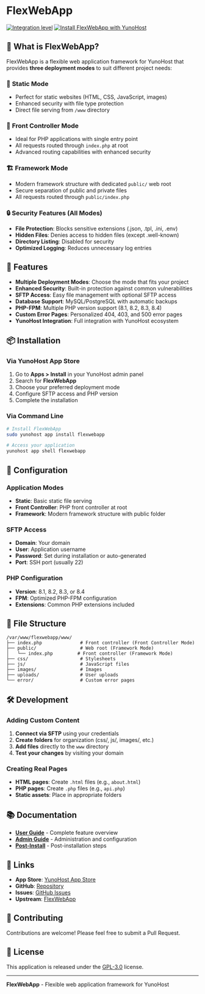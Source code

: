 <!--
N.B.: This README was automatically generated by <https://github.com/YunoHost/apps_tools/blob/main/readme_generator>
It shall NOT be edited by hand.
-->

# FlexWebApp

[![Integration level](https://dash.yunohost.org/integration/flexwebapp.svg)](https://dash.yunohost.org/integration/flexwebapp)
[![Install FlexWebApp with YunoHost](https://install-app.yunohost.org/install-with-yunohost.png)](https://install-app.yunohost.org/?app=flexwebapp)

## 🎯 What is FlexWebApp?

FlexWebApp is a flexible web application framework for YunoHost that provides **three deployment modes** to suit different project needs:

### 📄 **Static Mode**
- Perfect for static websites (HTML, CSS, JavaScript, images)
- Enhanced security with file type protection
- Direct file serving from `/www` directory

### 🚀 **Front Controller Mode**
- Ideal for PHP applications with single entry point
- All requests routed through `index.php` at root
- Advanced routing capabilities with enhanced security

### 🏗️ **Framework Mode**
- Modern framework structure with dedicated `public/` web root
- Secure separation of public and private files
- All requests routed through `public/index.php`

### 🔒 **Security Features (All Modes)**
- **File Protection**: Blocks sensitive extensions (.json, .tpl, .ini, .env)
- **Hidden Files**: Denies access to hidden files (except .well-known)
- **Directory Listing**: Disabled for security
- **Optimized Logging**: Reduces unnecessary log entries

## 🚀 Features

- **Multiple Deployment Modes**: Choose the mode that fits your project
- **Enhanced Security**: Built-in protection against common vulnerabilities
- **SFTP Access**: Easy file management with optional SFTP access
- **Database Support**: MySQL/PostgreSQL with automatic backups
- **PHP-FPM**: Multiple PHP version support (8.1, 8.2, 8.3, 8.4)
- **Custom Error Pages**: Personalized 404, 403, and 500 error pages
- **YunoHost Integration**: Full integration with YunoHost ecosystem

## 📦 Installation

### Via YunoHost App Store
1. Go to **Apps > Install** in your YunoHost admin panel
2. Search for **FlexWebApp**
3. Choose your preferred deployment mode
4. Configure SFTP access and PHP version
5. Complete the installation

### Via Command Line
```bash
# Install FlexWebApp
sudo yunohost app install flexwebapp

# Access your application
yunohost app shell flexwebapp
```

## 🔧 Configuration

### Application Modes
- **Static**: Basic static file serving
- **Front Controller**: PHP front controller at root
- **Framework**: Modern framework structure with public folder

### SFTP Access
- **Domain**: Your domain
- **User**: Application username
- **Password**: Set during installation or auto-generated
- **Port**: SSH port (usually 22)

### PHP Configuration
- **Version**: 8.1, 8.2, 8.3, or 8.4
- **FPM**: Optimized PHP-FPM configuration
- **Extensions**: Common PHP extensions included

## 📁 File Structure

```
/var/www/flexwebapp/www/
├── index.php              # Front controller (Front Controller Mode)
├── public/                # Web root (Framework Mode)
│   └── index.php         # Front controller (Framework Mode)
├── css/                   # Stylesheets
├── js/                    # JavaScript files
├── images/                # Images
├── uploads/               # User uploads
└── error/                 # Custom error pages
```

## 🛠️ Development

### Adding Custom Content
1. **Connect via SFTP** using your credentials
2. **Create folders** for organization (css/, js/, images/, etc.)
3. **Add files** directly to the `www` directory
4. **Test your changes** by visiting your domain

### Creating Real Pages
- **HTML pages**: Create `.html` files (e.g., `about.html`)
- **PHP pages**: Create `.php` files (e.g., `api.php`)
- **Static assets**: Place in appropriate folders

## 📚 Documentation

- **[User Guide](doc/DESCRIPTION.md)** - Complete feature overview
- **[Admin Guide](doc/ADMIN.md)** - Administration and configuration
- **[Post-Install](doc/POST_INSTALL.md)** - Post-installation steps

## 🔗 Links

- **App Store**: [YunoHost App Store](https://apps.yunohost.org/app/flexwebapp)
- **GitHub**: [Repository](https://github.com/YunoHost-Apps/flexwebapp_ynh)
- **Issues**: [GitHub Issues](https://github.com/YunoHost-Apps/flexwebapp_ynh/issues)
- **Upstream**: [FlexWebApp](https://github.com/YunoHost-Apps/flexwebapp_ynh)

## 🤝 Contributing

Contributions are welcome! Please feel free to submit a Pull Request.

## 📄 License

This application is released under the [GPL-3.0](LICENSE) license.

---

**FlexWebApp** - Flexible web application framework for YunoHost